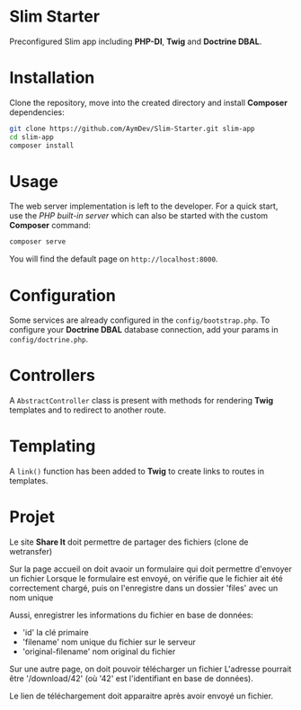 # Slim Starter
Preconfigured Slim app including **PHP-DI**, **Twig** and **Doctrine DBAL**.

# Installation
Clone the repository, move into the created directory and install **Composer** dependencies:
```sh
git clone https://github.com/AymDev/Slim-Starter.git slim-app
cd slim-app
composer install
```

# Usage
The web server implementation is left to the developer. 
For a quick start, use the *PHP built-in server* which can also be started with the custom **Composer** command:
```sh
composer serve
```
You will find the default page on `http://localhost:8000`.

# Configuration
Some services are already configured in the `config/bootstrap.php`.
To configure your **Doctrine DBAL** database connection, add your params in `config/doctrine.php`.

# Controllers
A `AbstractController` class is present with methods for rendering **Twig** templates and to redirect to another route.

# Templating
A `link()` function has been added to **Twig** to create links to routes in templates.



# Projet
Le site **Share It** doit permettre de partager des fichiers (clone de wetransfer)

Sur la page accueil on doit avaoir un formulaire qui doit permettre d'envoyer un fichier
Lorsque le formulaire est envoyé, on vérifie que le fichier ait été correctement chargé, puis on l'enregistre dans un dossier 'files' avec un nom unique 

Aussi, enregistrer les informations du fichier en base de données:

- 'id' la clé primaire
- 'filename' nom unique du fichier sur le serveur
- 'original-filename' nom original du fichier

Sur une autre page, on doit pouvoir télécharger un fichier
L'adresse pourrait être '/download/42' (où '42' est l'identifiant en base de données).

Le lien de téléchargement doit apparaitre après avoir envoyé un fichier.